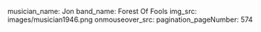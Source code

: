 musician_name: Jon
band_name: Forest Of Fools
img_src: images/musician1946.png
onmouseover_src: 
pagination_pageNumber: 574